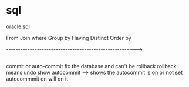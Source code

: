 # sql
oracle sql

From Join where Group by Having Distinct Order by 

------------------------------------------------------->
##
commit or auto-commit fix the database and can't be rollback
rollback means undo
show autocommit --> shows the autocommit is on or not
set autocommmit on will on it
